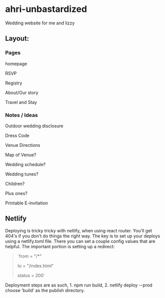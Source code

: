 # ahri-unbastardized
Wedding website for me and lizzy

## Layout:

### Pages

homepage

RSVP

Registry

About/Our story

Travel and Stay

### Notes / Ideas

Outdoor wedding disclosure

Dress Code

Venue Directions

Map of Venue?

Wedding schedule?

Wedding tunes?

Children?

Plus ones?

Printable E-invitation

## Netlify

Deploying is tricky tricky with netlify, when using react router. You'll get 404's if you don't do things the right way. The key is to set up your deploys using a netlify.toml file. There you can set a couple config values that are helpful. The important portion is setting up a redirect:


> `from = "/*"
> 
> to = "/index.html"
> 
> status = 200`

Deployment steps are as such, 1. npm run build, 2. netlify deploy --prod choose 'build' as the publish directory.
